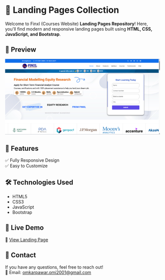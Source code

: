 # 🚀 Landing Pages Collection  

Welcome to Finxl (Courses Website) **Landing Pages Repository**! Here, you'll find modern and responsive landing pages built using **HTML, CSS, JavaScript, and Bootstrap**.  

## 🌟 Preview  
![Landing Page Preview](registration-form/Landing-Img.png)  

## 📌 Features  
✅ Fully Responsive Design  
✅ Easy to Customize  

## 🛠 Technologies Used  
- HTML5  
- CSS3  
- JavaScript  
- Bootstrap  


## 🚀 Live Demo  
🔗 [View Landing Page](https://financial-modelling-equity-research.netlify.app/)

## 📩 Contact  
If you have any questions, feel free to reach out!  
📧 Email: omkarpawar.omi2001@gmail.com 
